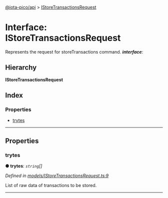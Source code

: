 [@iota-pico/api](../README.md) > [IStoreTransactionsRequest](../interfaces/istoretransactionsrequest.md)

# Interface: IStoreTransactionsRequest

Represents the request for storeTransactions command.
*__interface__*: 

## Hierarchy

**IStoreTransactionsRequest**

## Index

### Properties

* [trytes](istoretransactionsrequest.md#trytes)

---

## Properties

<a id="trytes"></a>

###  trytes

**● trytes**: *`string`[]*

*Defined in [models/IStoreTransactionsRequest.ts:9](https://github.com/iota-pico/api/blob/2556ace/src/models/IStoreTransactionsRequest.ts#L9)*

List of raw data of transactions to be stored.

___

